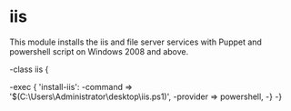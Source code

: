 # iis

This module installs the iis and file server services with Puppet and powershell script on Windows 2008
and above.

-class iis {

  -exec { 'install-iis':
    -command   => '$(C:\Users\Administrator\desktop\iis.ps1)',
    -provider  => powershell,
 -}
-}
